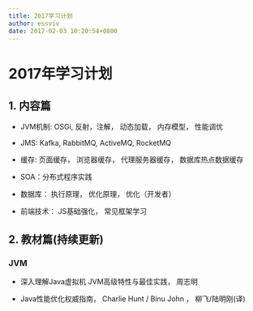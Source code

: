 ```yaml
---
title: 2017学习计划
author: essviv
date: 2017-02-03 10:20:54+0800
---
```


# 2017年学习计划

## 1. 内容篇

* JVM机制: OSGi, 反射，注解， 动态加载， 内存模型， 性能调优

* JMS: Kafka, RabbitMQ, ActiveMQ, RocketMQ

* 缓存: 页面缓存， 浏览器缓存， 代理服务器缓存， 数据库热点数据缓存

* SOA：分布式程序实践

* 数据库： 执行原理， 优化原理， 优化（开发者）

* 前端技术： JS基础强化， 常见框架学习 

## 2. 教材篇(持续更新)

### JVM

* 深入理解Java虚拟机 JVM高级特性与最佳实践， 周志明

* Java性能优化权威指南， Charlie Hunt / Binu John ， 柳飞/陆明刚(译)